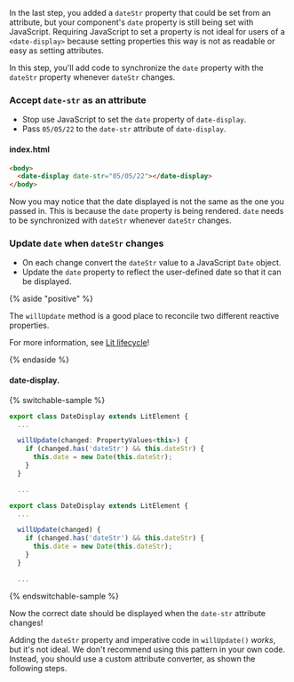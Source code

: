 In the last step, you added a `dateStr` property that could be set from an attribute, but your component's `date` property is still being set with JavaScript. Requiring JavaScript to set a property is not ideal for users of a `<date-display>` because setting properties this way is not as readable or easy as setting attributes.

In this step, you'll add code to synchronize the `date` property with the `dateStr` property whenever `dateStr` changes.

### Accept `date-str` as an attribute

* Stop use JavaScript to set the `date` property of `date-display`.
* Pass `05/05/22` to the `date-str` attribute of `date-display`.

#### index.html

```html
<body>
  <date-display date-str="05/05/22"></date-display>
</body>
```

Now you may notice that the date displayed is not the same as the one you passed in. This is because the `date` property is being rendered. `date` needs to be synchronized with `dateStr` whenever `dateStr` changes.

### Update `date` when `dateStr` changes

* On each change convert the `dateStr` value to a JavaScript `Date` object.
* Update the `date` property to reflect the user-defined date so that it can be displayed.

{% aside "positive" %}

The `willUpdate` method is a good place to reconcile two different reactive properties.

For more information, see [Lit lifecycle](/docs/components/lifecycle/)!

{% endaside %}

#### date-display.<ts-js></ts-js>

{% switchable-sample %}

```ts
export class DateDisplay extends LitElement {
  ...

  willUpdate(changed: PropertyValues<this>) {
    if (changed.has('dateStr') && this.dateStr) {
      this.date = new Date(this.dateStr);
    }
  }

  ...
```

```js
export class DateDisplay extends LitElement {
  ...

  willUpdate(changed) {
    if (changed.has('dateStr') && this.dateStr) {
      this.date = new Date(this.dateStr);
    }
  }

  ...
```

{% endswitchable-sample %}

Now the correct date should be displayed when the `date-str` attribute changes!

Adding the `dateStr` property and imperative code in `willUpdate()` *works*, but it's not ideal. We don't recommend using this pattern in your own code. Instead, you should use a custom attribute converter, as shown the following steps.
